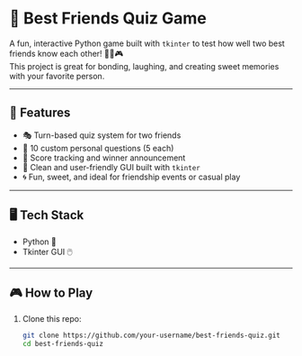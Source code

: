 # 💛 Best Friends Quiz Game

A fun, interactive Python game built with `tkinter` to test how well two best friends know each other! 👯‍♀️🎮  
This project is great for bonding, laughing, and creating sweet memories with your favorite person.  

---

## 🌟 Features

- 🎭 Turn-based quiz system for two friends
- 🎯 10 custom personal questions (5 each)
- 🧠 Score tracking and winner announcement
- 🎨 Clean and user-friendly GUI built with `tkinter`
- 🌀 Fun, sweet, and ideal for friendship events or casual play

---

## 🖥️ Tech Stack

- Python 🐍
- Tkinter GUI 🖱️

---

## 🎮 How to Play

1. Clone this repo:
   ```bash
   git clone https://github.com/your-username/best-friends-quiz.git
   cd best-friends-quiz
